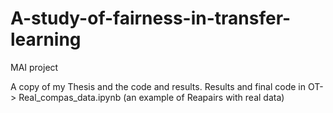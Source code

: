 # A-study-of-fairness-in-transfer-learning
MAI project

A copy of my Thesis and the code and results. 
Results and final code in OT-> Real_compas_data.ipynb (an example of Reapairs with real data)
